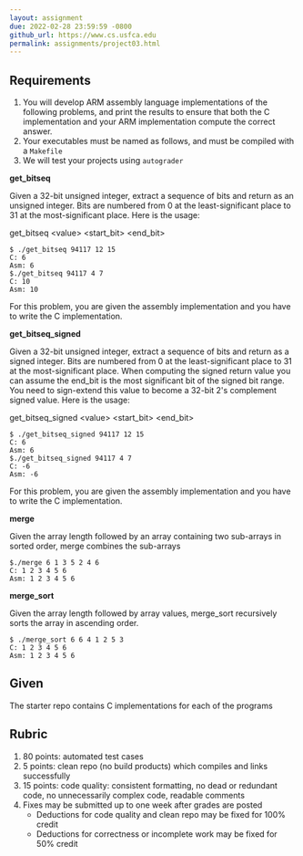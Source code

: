 ```yaml
---
layout: assignment
due: 2022-02-28 23:59:59 -0800
github_url: https://www.cs.usfca.edu
permalink: assignments/project03.html
---
```


## Requirements
1. You will develop ARM assembly language implementations of the following problems, and print the results to ensure that both the C implementation and your ARM implementation compute the correct answer.
1. Your executables must be named as follows, and must be compiled with a `Makefile`
1. We will test your projects using `autograder`

**get_bitseq**

Given a 32-bit unsigned integer, extract a sequence of bits and return as an unsigned integer. Bits are numbered from 0 at the least-significant place to 31 at the most-significant place. Here is the usage:


get_bitseq \<value> <start_bit> <end_bit> 
```
$ ./get_bitseq 94117 12 15 
C: 6
Asm: 6
$./get_bitseq 94117 4 7
C: 10
Asm: 10
```
For this problem, you are given the assembly implementation and you have to write the C implementation.

**get_bitseq_signed**

Given a 32-bit unsigned integer, extract a sequence of bits and return as a signed integer. Bits are numbered from 0 at the least-significant place to 31 at the most-significant place. When computing the signed return value you can assume the end_bit is the most significant bit of the signed bit range. You need to sign-extend this value to become a 32-bit 2's complement signed value. Here is the usage:

get_bitseq_signed \<value> <start_bit> <end_bit> 

```
$ ./get_bitseq_signed 94117 12 15 
C: 6
Asm: 6
$./get_bitseq_signed 94117 4 7
C: -6
Asm: -6
```
For this problem, you are given the assembly implementation and you have to write the C implementation.

**merge**

Given the array length followed by an array containing two sub-arrays in sorted order, merge combines the sub-arrays
```
$./merge 6 1 3 5 2 4 6
C: 1 2 3 4 5 6
Asm: 1 2 3 4 5 6
```

**merge_sort**

Given the array length followed by array values, merge_sort recursively sorts the array in ascending order.
```
$ ./merge_sort 6 6 4 1 2 5 3
C: 1 2 3 4 5 6
Asm: 1 2 3 4 5 6
```
## Given
The starter repo contains C implementations for each of the programs

## Rubric
1. 80 points: automated test cases
1. 5 points: clean repo (no build products) which compiles and links successfully
1. 15 points: code quality: consistent formatting, no dead or redundant code, no unnecessarily complex code, readable comments
1. Fixes may be submitted up to one week after grades are posted
    - Deductions for code quality and clean repo may be fixed for 100% credit
    - Deductions for correctness or incomplete work may be fixed for 50% credit